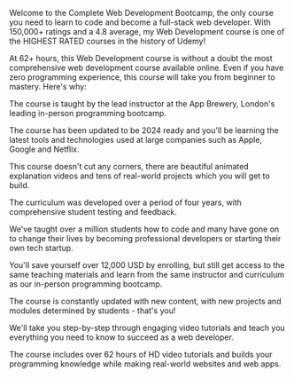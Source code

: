 
Welcome to the Complete Web Development Bootcamp, the only course you need to learn to code and become a full-stack web developer. With 150,000+ ratings and a 4.8 average, my Web Development course is one of the HIGHEST RATED courses in the history of Udemy! 

At 62+ hours, this Web Development course is without a doubt the most comprehensive web development course available online. Even if you have zero programming experience, this course will take you from beginner to mastery. Here's why:

The course is taught by the lead instructor at the App Brewery, London's leading in-person programming bootcamp.

The course has been updated to be 2024 ready and you'll be learning the latest tools and technologies used at large companies such as Apple, Google and Netflix.

This course doesn't cut any corners, there are beautiful animated explanation videos and tens of real-world projects which you will get to build.

The curriculum was developed over a period of four years, with comprehensive student testing and feedback.

We've taught over a million students how to code and many have gone on to change their lives by becoming professional developers or starting their own tech startup.

You'll save yourself over 12,000 USD by enrolling, but still get access to the same teaching materials and learn from the same instructor and curriculum as our in-person programming bootcamp.

The course is constantly updated with new content, with new projects and modules determined by students - that's you!



We'll take you step-by-step through engaging video tutorials and teach you everything you need to know to succeed as a web developer.

The course includes over 62 hours of HD video tutorials and builds your programming knowledge while making real-world websites and web apps.


